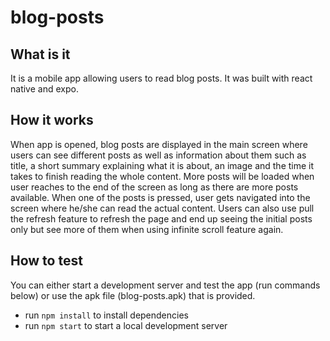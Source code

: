 # blog-posts

## What is it 
It is a mobile app allowing users to read blog posts. It was built with react native and expo. 

## How it works 
When app is opened, blog posts are displayed in the main screen where users can see different posts as well as information about them such as title, a short summary explaining what it is about, an image and the time it takes to finish reading the whole content. More posts will be loaded when user reaches to the end of the screen as long as there are more posts available. When one of the posts is pressed, user gets navigated into the screen where he/she can read the actual content. Users can also use pull the refresh feature to refresh the page and end up seeing the initial posts only but see more of them when using infinite scroll feature again. 

## How to test 
You can either start a development server and test the app (run commands below) or use the apk file (blog-posts.apk) that is provided. 
- run `npm install` to install dependencies 
- run `npm start` to start a local development server  
